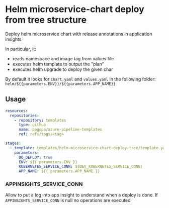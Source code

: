 # Helm microservice-chart deploy from tree structure

Deploy helm microservice chart with release annotations in application insights

In particular, it:
- reads namespace and image tag from values file
- executes helm template to output the "plan"
- executes helm upgrade to deploy the given char

By default it looks for `Chart.yaml` and `values.yaml` in the following folder: `helm/${{parameters.ENV}}/${{parameters.APP_NAME}}`

## Usage

```yaml
resources:
  repositories:
    - repository: templates
      type: github
      name: pagopa/azure-pipeline-templates
      ref: refs/tags/<tag>

stages:
  - template: templates/helm-microservice-chart-deploy-tree/template.yaml@templates
    parameters:
      DO_DEPLOY: true
      ENV: ${{ parameters.ENV }}
      KUBERNETES_SERVICE_CONN: $(DEV_KUBERNETES_SERVICE_CONN)
      APP_NAME: ${{ parameters.APP_NAME }}
```


### APPINSIGHTS_SERVICE_CONN

Allow to put a log into app insight to understand when a deploy is done. If `APPINSIGHTS_SERVICE_CONN` is null no operations are executed
